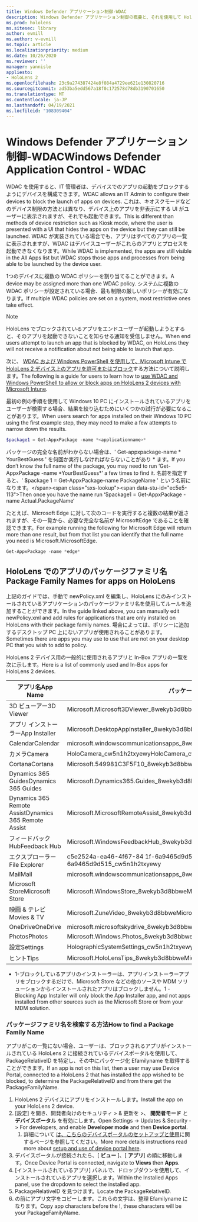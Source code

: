 ```yaml
---
title: Windows Defender アプリケーション制御-WDAC
description: Windows Defender アプリケーション制御の概要と、それを使用して HoloLens mixed reality デバイスを管理する方法について説明します。
ms.prod: hololens
ms.sitesec: library
author: evmill
ms.author: v-evmill
ms.topic: article
ms.localizationpriority: medium
ms.date: 10/26/2020
ms.reviewer: ''
manager: yannisle
appliesto:
- HoloLens 2
ms.openlocfilehash: 23c9a274387424e8f084a4729ee621e130820716
ms.sourcegitcommit: ad53ba5edd567a18f0c172578d78db3190701650
ms.translationtype: MT
ms.contentlocale: ja-JP
ms.lasthandoff: 04/19/2021
ms.locfileid: "108309404"
---
```

# <a name="windows-defender-application-control---wdac"></a><span data-ttu-id="ec5e5-103">Windows Defender アプリケーション制御-WDAC</span><span class="sxs-lookup"><span data-stu-id="ec5e5-103">Windows Defender Application Control - WDAC</span></span>

<span data-ttu-id="ec5e5-104">WDAC を使用すると、IT 管理者は、デバイスでのアプリの起動をブロックするようにデバイスを構成できます。</span><span class="sxs-lookup"><span data-stu-id="ec5e5-104">WDAC allows an IT Admin to configure their devices to block the launch of apps on devices.</span></span> <span data-ttu-id="ec5e5-105">これは、キオスクモードなどのデバイス制限の方法とは異なり、デバイス上のアプリを非表示にする UI がユーザーに表示されますが、それでも起動できます。</span><span class="sxs-lookup"><span data-stu-id="ec5e5-105">This is different than methods of device restriction such as Kiosk mode, where  the user is presented with a UI that hides the apps on the device but they can still be launched.</span></span> <span data-ttu-id="ec5e5-106">WDAC が実装されている場合でも、アプリはすべてのアプリの一覧に表示されますが、WDAC はデバイスユーザーがこれらのアプリとプロセスを起動できなくなります。</span><span class="sxs-lookup"><span data-stu-id="ec5e5-106">While WDAC is implemented, the apps are still visible in the All Apps list but WDAC stops those apps and processes from being able to be launched by the device user.</span></span>

<span data-ttu-id="ec5e5-107">1つのデバイスに複数の WDAC ポリシーを割り当てることができます。</span><span class="sxs-lookup"><span data-stu-id="ec5e5-107">A device may be assigned more than one WDAC policy.</span></span> <span data-ttu-id="ec5e5-108">システムに複数の WDAC ポリシーが設定されている場合、最も制限の厳しいポリシーが有効になります。</span><span class="sxs-lookup"><span data-stu-id="ec5e5-108">If multiple WDAC policies are set on a system, most restrictive ones take effect.</span></span> 

> [!NOTE]
> <span data-ttu-id="ec5e5-109">HoloLens でブロックされているアプリをエンドユーザーが起動しようとすると、そのアプリを起動できないことを知らせる通知を受信しません。</span><span class="sxs-lookup"><span data-stu-id="ec5e5-109">When end users attempt to launch an app that is blocked by WDAC, on HoloLens they will not receive a notification about not being able to launch that app.</span></span>

<span data-ttu-id="ec5e5-110">次に、 [WDAC および Windows PowerShell を使用して、Microsoft Intune で HoloLens 2 デバイス上のアプリを許可またはブロック](https://docs.microsoft.com/mem/intune/configuration/custom-profile-hololens)する方法について説明します。</span><span class="sxs-lookup"><span data-stu-id="ec5e5-110">The following is a guide for users to learn how to [use WDAC and Windows PowerShell to allow or block apps on HoloLens 2 devices with Microsoft Intune](https://docs.microsoft.com/mem/intune/configuration/custom-profile-hololens).</span></span>

<span data-ttu-id="ec5e5-111">最初の例の手順を使用して Windows 10 PC にインストールされているアプリをユーザーが検索する場合、結果を絞り込むためにいくつかの試行が必要になることがあります。</span><span class="sxs-lookup"><span data-stu-id="ec5e5-111">When users search for apps installed on their Windows 10 PC using the first example step, they may need to make a few attempts to narrow down the results.</span></span>

```powershell
$package1 = Get-AppxPackage -name *<applicationname>*
``` 

<span data-ttu-id="ec5e5-112">パッケージの完全な名前がわからない場合は、' Get-appxpackage-name \* YourBestGuess ' を何回か実行しなければならないことがあり \* ます。</span><span class="sxs-lookup"><span data-stu-id="ec5e5-112">If you don’t know the full name of the package, you may need to run ‘Get-AppxPackage -name \*YourBestGuess\*’ a few times to find it.</span></span> <span data-ttu-id="ec5e5-113">名前を指定すると、' $package 1 = Get-AppxPackage-name PackageName ' という名前になります。</span><span class="sxs-lookup"><span data-stu-id="ec5e5-113">Then once you have the name run ‘$package1 = Get-AppxPackage -name Actual.PackageName‘</span></span>

<span data-ttu-id="ec5e5-114">たとえば、Microsoft Edge に対して次のコードを実行すると複数の結果が返されますが、その一覧から、必要な完全な名前が MicrosoftEdge であることを確認できます。</span><span class="sxs-lookup"><span data-stu-id="ec5e5-114">For example running the following for Microsoft Edge will return more than one result, but from that list you can identify that the full name you need is Microsoft.MicrosoftEdge.</span></span>

```powershell
Get-AppxPackage -name *edge*
``` 

## <a name="package-family-names-for-apps-on-hololens"></a><span data-ttu-id="ec5e5-115">HoloLens でのアプリのパッケージファミリ名</span><span class="sxs-lookup"><span data-stu-id="ec5e5-115">Package Family Names for apps on HoloLens</span></span>

<span data-ttu-id="ec5e5-116">上記のガイドでは、手動で newPolicy.xml を編集し、HoloLens にのみインストールされているアプリケーションのパッケージファミリ名を使用してルールを追加することができます。</span><span class="sxs-lookup"><span data-stu-id="ec5e5-116">In the guide linked above, you can manually edit newPolicy.xml and add rules for applications that are only installed on HoloLens with their package family names.</span></span> <span data-ttu-id="ec5e5-117">場合によっては、ポリシーに追加するデスクトップ PC 上にないアプリが使用されることがあります。</span><span class="sxs-lookup"><span data-stu-id="ec5e5-117">Sometimes there are apps you may use to use that are not on your desktop PC that you wish to add to policy.</span></span>

<span data-ttu-id="ec5e5-118">HoloLens 2 デバイス用の一般的に使用されるアプリと In-Box アプリの一覧を次に示します。</span><span class="sxs-lookup"><span data-stu-id="ec5e5-118">Here is a list of commonly used and In-Box apps for HoloLens 2 devices.</span></span>

| <span data-ttu-id="ec5e5-119">アプリ名</span><span class="sxs-lookup"><span data-stu-id="ec5e5-119">App Name</span></span>                   | <span data-ttu-id="ec5e5-120">パッケージ ファミリ名</span><span class="sxs-lookup"><span data-stu-id="ec5e5-120">Package Family Name</span></span>                                |
|----------------------------|----------------------------------------------------|
| <span data-ttu-id="ec5e5-121">3D ビューアー</span><span class="sxs-lookup"><span data-stu-id="ec5e5-121">3D Viewer</span></span>                  | <span data-ttu-id="ec5e5-122">Microsoft.Microsoft3DViewer_8wekyb3d8bbwe</span><span class="sxs-lookup"><span data-stu-id="ec5e5-122">Microsoft.Microsoft3DViewer_8wekyb3d8bbwe</span></span>          |
| <span data-ttu-id="ec5e5-123">アプリ インストーラー</span><span class="sxs-lookup"><span data-stu-id="ec5e5-123">App Installer</span></span>              | <span data-ttu-id="ec5e5-124">Microsoft.DesktopAppInstaller_8wekyb3d8bbwe <sup>1</sup></span><span class="sxs-lookup"><span data-stu-id="ec5e5-124">Microsoft.DesktopAppInstaller_8wekyb3d8bbwe <sup>1</sup></span></span>         |
| <span data-ttu-id="ec5e5-125">Calendar</span><span class="sxs-lookup"><span data-stu-id="ec5e5-125">Calendar</span></span>                   | <span data-ttu-id="ec5e5-126">microsoft.windowscommunicationsapps_8wekyb3d8bbwe</span><span class="sxs-lookup"><span data-stu-id="ec5e5-126">microsoft.windowscommunicationsapps_8wekyb3d8bbwe</span></span>  |
| <span data-ttu-id="ec5e5-127">カメラ</span><span class="sxs-lookup"><span data-stu-id="ec5e5-127">Camera</span></span>                     | <span data-ttu-id="ec5e5-128">HoloCamera_cw5n1h2txyewy</span><span class="sxs-lookup"><span data-stu-id="ec5e5-128">HoloCamera_cw5n1h2txyewy</span></span>                           |
| <span data-ttu-id="ec5e5-129">Cortana</span><span class="sxs-lookup"><span data-stu-id="ec5e5-129">Cortana</span></span>                    | <span data-ttu-id="ec5e5-130">Microsoft.549981C3F5F10_8wekyb3d8bbwe</span><span class="sxs-lookup"><span data-stu-id="ec5e5-130">Microsoft.549981C3F5F10_8wekyb3d8bbwe</span></span>              |
| <span data-ttu-id="ec5e5-131">Dynamics 365 Guides</span><span class="sxs-lookup"><span data-stu-id="ec5e5-131">Dynamics 365 Guides</span></span>        | <span data-ttu-id="ec5e5-132">Microsoft.Dynamics365.Guides_8wekyb3d8bbwe</span><span class="sxs-lookup"><span data-stu-id="ec5e5-132">Microsoft.Dynamics365.Guides_8wekyb3d8bbwe</span></span>         |
| <span data-ttu-id="ec5e5-133">Dynamics 365 Remote Assist</span><span class="sxs-lookup"><span data-stu-id="ec5e5-133">Dynamics 365 Remote Assist</span></span> | <span data-ttu-id="ec5e5-134">Microsoft.MicrosoftRemoteAssist_8wekyb3d8bbwe</span><span class="sxs-lookup"><span data-stu-id="ec5e5-134">Microsoft.MicrosoftRemoteAssist_8wekyb3d8bbwe</span></span>      |
| <span data-ttu-id="ec5e5-135">フィードバック Hub</span><span class="sxs-lookup"><span data-stu-id="ec5e5-135">Feedback Hub</span></span>               | <span data-ttu-id="ec5e5-136">Microsoft.WindowsFeedbackHub_8wekyb3d8bbwe</span><span class="sxs-lookup"><span data-stu-id="ec5e5-136">Microsoft.WindowsFeedbackHub_8wekyb3d8bbwe</span></span>         |
| <span data-ttu-id="ec5e5-137">エクスプローラー</span><span class="sxs-lookup"><span data-stu-id="ec5e5-137">File Explorer</span></span>              | <span data-ttu-id="ec5e5-138">c5e2524a-ea46-4f67-84 1f-6a9465d9d515_cw5n1h2txyewy</span><span class="sxs-lookup"><span data-stu-id="ec5e5-138">c5e2524a-ea46-4f67-841f-6a9465d9d515_cw5n1h2txyewy</span></span> |
| <span data-ttu-id="ec5e5-139">Mail</span><span class="sxs-lookup"><span data-stu-id="ec5e5-139">Mail</span></span>                       | <span data-ttu-id="ec5e5-140">microsoft.windowscommunicationsapps_8wekyb3d8bbwe</span><span class="sxs-lookup"><span data-stu-id="ec5e5-140">microsoft.windowscommunicationsapps_8wekyb3d8bbwe</span></span>  |
| <span data-ttu-id="ec5e5-141">Microsoft Store</span><span class="sxs-lookup"><span data-stu-id="ec5e5-141">Microsoft Store</span></span>            | <span data-ttu-id="ec5e5-142">Microsoft.WindowsStore_8wekyb3d8bbwe</span><span class="sxs-lookup"><span data-stu-id="ec5e5-142">Microsoft.WindowsStore_8wekyb3d8bbwe</span></span>               |
| <span data-ttu-id="ec5e5-143">映画 & テレビ</span><span class="sxs-lookup"><span data-stu-id="ec5e5-143">Movies & TV</span></span>                | <span data-ttu-id="ec5e5-144">Microsoft.ZuneVideo_8wekyb3d8bbwe</span><span class="sxs-lookup"><span data-stu-id="ec5e5-144">Microsoft.ZuneVideo_8wekyb3d8bbwe</span></span>                  |
| <span data-ttu-id="ec5e5-145">OneDrive</span><span class="sxs-lookup"><span data-stu-id="ec5e5-145">OneDrive</span></span>                   | <span data-ttu-id="ec5e5-146">microsoft.microsoftskydrive_8wekyb3d8bbwe</span><span class="sxs-lookup"><span data-stu-id="ec5e5-146">microsoft.microsoftskydrive_8wekyb3d8bbwe</span></span>          |
| <span data-ttu-id="ec5e5-147">Photos</span><span class="sxs-lookup"><span data-stu-id="ec5e5-147">Photos</span></span>                     | <span data-ttu-id="ec5e5-148">Microsoft.Windows.Photos_8wekyb3d8bbwe</span><span class="sxs-lookup"><span data-stu-id="ec5e5-148">Microsoft.Windows.Photos_8wekyb3d8bbwe</span></span>             |
| <span data-ttu-id="ec5e5-149">設定</span><span class="sxs-lookup"><span data-stu-id="ec5e5-149">Settings</span></span>                   | <span data-ttu-id="ec5e5-150">HolographicSystemSettings_cw5n1h2txyewy</span><span class="sxs-lookup"><span data-stu-id="ec5e5-150">HolographicSystemSettings_cw5n1h2txyewy</span></span>            |
| <span data-ttu-id="ec5e5-151">ヒント</span><span class="sxs-lookup"><span data-stu-id="ec5e5-151">Tips</span></span>                       | <span data-ttu-id="ec5e5-152">Microsoft.HoloLensTips_8wekyb3d8bbwe</span><span class="sxs-lookup"><span data-stu-id="ec5e5-152">Microsoft.HoloLensTips_8wekyb3d8bbwe</span></span>               |

- <span data-ttu-id="ec5e5-153">1-ブロックしているアプリのインストーラーは、アプリインストーラーアプリをブロックするだけで、Microsoft Store などの他のソースや MDM ソリューションからインストールされたアプリはブロックしません。</span><span class="sxs-lookup"><span data-stu-id="ec5e5-153">1 - Blocking App Installer will only block the App Installer app, and not apps installed from other sources such as the Microsoft Store or from your MDM solution.</span></span>

### <a name="how-to-find-a-package-family-name"></a><span data-ttu-id="ec5e5-154">パッケージファミリ名を検索する方法</span><span class="sxs-lookup"><span data-stu-id="ec5e5-154">How to find a Package Family Name</span></span>

<span data-ttu-id="ec5e5-155">アプリがこの一覧にない場合、ユーザーは、ブロックされるアプリがインストールされている HoloLens 2 に接続されているデバイスポータルを使用して、PackageRelativeID を特定し、その中にパッケージ化 Efamilyname を取得することができます。</span><span class="sxs-lookup"><span data-stu-id="ec5e5-155">If an app is not on this list, then a user may use Device Portal, connected to a HoloLens 2 that has installed the app wished to be blocked, to determine the PackageRelativeID and from there get the PackageFamilyName.</span></span>

1. <span data-ttu-id="ec5e5-156">HoloLens 2 デバイスにアプリをインストールします。</span><span class="sxs-lookup"><span data-stu-id="ec5e5-156">Install the app on your HoloLens 2 device.</span></span> 
1. <span data-ttu-id="ec5e5-157">[設定] を開き、開発者向けのセキュリティ > & 更新を >、 **開発者モード** と **デバイスポータル** を有効にします。</span><span class="sxs-lookup"><span data-stu-id="ec5e5-157">Open Settings -> Updates & Security -> For developers, and enable **Developer mode** and then **Device portal**.</span></span> 
    1. <span data-ttu-id="ec5e5-158">詳細について [は、こちらのデバイスポータルのセットアップと使用](https://docs.microsoft.com/windows/mixed-reality/develop/platform-capabilities-and-apis/using-the-windows-device-portal)に関するページを参照してください。</span><span class="sxs-lookup"><span data-stu-id="ec5e5-158">More more details instructions read more about [setup and use of device portal here](https://docs.microsoft.com/windows/mixed-reality/develop/platform-capabilities-and-apis/using-the-windows-device-portal).</span></span>
1. <span data-ttu-id="ec5e5-159">デバイスポータルが接続されたら、[ **ビュー** ]、[ **アプリ**] の順に移動します。</span><span class="sxs-lookup"><span data-stu-id="ec5e5-159">Once Device Portal is connected, navigate to **Views** then **Apps**.</span></span> 
1. <span data-ttu-id="ec5e5-160">[インストールされているアプリ] パネルで、ドロップダウンを使用して、インストールされているアプリを選択します。</span><span class="sxs-lookup"><span data-stu-id="ec5e5-160">Within the Installed Apps panel, use the dropdown to select the installed app.</span></span> 
1. <span data-ttu-id="ec5e5-161">PackageRelativeID を見つけます。</span><span class="sxs-lookup"><span data-stu-id="ec5e5-161">Locate the PackageRelativeID.</span></span> 
1. <span data-ttu-id="ec5e5-162">の前にアプリ文字をコピーします。これらの文字は、整理 Efamilyname になります。</span><span class="sxs-lookup"><span data-stu-id="ec5e5-162">Copy app characters before the !, these characters will be your PackageFamilyName.</span></span>



